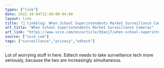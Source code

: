 ```yaml
---
types: ["link"]
date: 2022-10-04T12:49:00-04:00
layout: link
title: "🔗 linkblog: When School Superintendents Market Surveillance Cameras'"
art_title: "When School Superintendents Market Surveillance Cameras"
art_link: "https://www.vice.com/en/article/93anj7/when-school-superintendents-market-surveillance-cameras"
source: ["vice.com"]
tags: ["surveillance","privacy","edtech"]
---
```

Lot of worrying stuff in here. Edtech needs to take surveillance tech more seriously, because the two are increasingly simultaneous.
 
